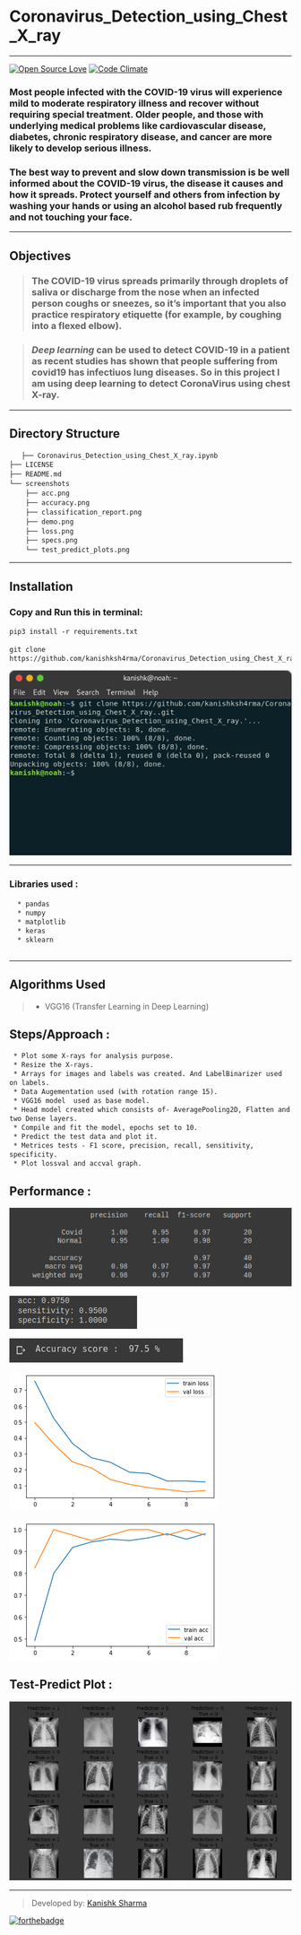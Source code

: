 # Coronavirus_Detection_using_Chest_X_ray

---

[![Open Source Love](https://badges.frapsoft.com/os/v3/open-source.svg?v=102)](https://github.com/kanishksh4rma/Coronavirus_Detection_using_Chest_X_ray)
[![Code Climate](https://codeclimate.com/github/boennemann/badges.svg)](https://github.com/kanishksh4rma/Coronavirus_Detection_using_Chest_X_ray)

### Most people infected with the COVID-19 virus will experience mild to moderate respiratory illness and recover without requiring special treatment. Older people, and those with underlying medical problems like cardiovascular disease, diabetes, chronic respiratory disease, and cancer are more likely to develop serious illness.

### The best way to prevent and slow down transmission is be well informed about the COVID-19 virus, the disease it causes and how it spreads. Protect yourself and others from infection by washing your hands or using an alcohol based rub frequently and not touching your face.

---

## Objectives

> ###  The COVID-19 virus spreads primarily through droplets of saliva or discharge from the nose when an infected person coughs or sneezes, so it’s important that you also practice respiratory etiquette (for example, by coughing into a flexed elbow).

> ### *Deep learning* can be used to detect COVID-19 in a patient as recent studies has shown that people suffering from covid19 has infectiuos lung diseases. So in this project I am using deep learning to detect CoronaVirus using chest X-ray.

---

## Directory Structure

```sh
   ├── Coronavirus_Detection_using_Chest_X_ray.ipynb
├── LICENSE
├── README.md
└── screenshots
    ├── acc.png
    ├── accuracy.png
    ├── classification_report.png
    ├── demo.png
    ├── loss.png
    ├── specs.png
    └── test_predict_plots.png
```
---

## **Installation**

### Copy and Run this in terminal: 

```
pip3 install -r requirements.txt

git clone https://github.com/kanishksh4rma/Coronavirus_Detection_using_Chest_X_ray.git
```

![demo_install](/screenshots/demo.png)

---

### Libraries used : 

```
  * pandas
  * numpy
  * matplotlib
  * keras
  * sklearn
  
```
---

## Algorithms Used

> * VGG16 (Transfer Learning in Deep Learning)


## Steps/Approach :

```
 * Plot some X-rays for analysis purpose.
 * Resize the X-rays.
 * Arrays for images and labels was created. And LabelBinarizer used on labels.
 * Data Augementation used (with rotation range 15).
 * VGG16 model  used as base model.
 * Head model created which consists of- AveragePooling2D, Flatten and two Dense layers.
 * Compile and fit the model, epochs set to 10.
 * Predict the test data and plot it.
 * Metrices tests - F1 score, precision, recall, sensitivity, specificity.
 * Plot lossval and accval graph.
```
## Performance :

![accuracy](/screenshots/classification_report.png)

![accuracy](/screenshots/specs.png)

![accuracy](/screenshots/accuracy.png)

![accuracy](/screenshots/loss.png)

![accuracy](/screenshots/acc.png)

## Test-Predict Plot :

![accuracy](/screenshots/test_predict_plots.png)

---

> Developed by: [Kanishk Sharma](github.com/kanishksh4rma)

[![forthebadge](https://forthebadge.com/images/badges/built-with-love.svg)](https://github.com/kanishksh4rma/Coronavirus_Detection_using_Chest_X_ray)

